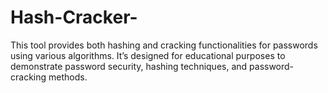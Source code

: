 # Hash-Cracker-
This tool provides both hashing and cracking functionalities for passwords using various algorithms. It’s designed for educational purposes to demonstrate password security, hashing techniques, and password-cracking methods.
